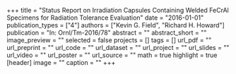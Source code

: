 +++
title = "Status Report on Irradiation Capsules Containing Welded FeCrAl Specimens for Radiation Tolerance Evaluation"
date = "2016-01-01"
publication_types = ["4"]
authors = ["Kevin G. Field", "Richard H. Howard"]
publication = "In: Ornl/Tm-2016/78"
abstract = ""
abstract_short = ""
image_preview = ""
selected = false
projects = []
tags = []
url_pdf = ""
url_preprint = ""
url_code = ""
url_dataset = ""
url_project = ""
url_slides = ""
url_video = ""
url_poster = ""
url_source = ""
math = true
highlight = true
[header]
image = ""
caption = ""
+++
